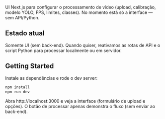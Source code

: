 UI Next.js para configurar o processamento de vídeo (upload, calibração, modelo YOLO, FPS, limites, classes). No momento está só a interface — sem API/Python.

## Estado atual
Somente UI (sem back-end). Quando quiser, reativamos as rotas de API e o script Python para processar localmente ou em servidor.

## Getting Started

Instale as dependências e rode o dev server:

```bash
npm install
npm run dev
```

Abra http://localhost:3000 e veja a interface (formulário de upload e opções). O botão de processar apenas demonstra o fluxo (sem enviar ao back-end).
